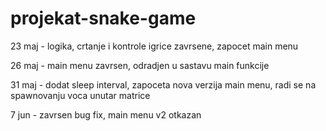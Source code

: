 # projekat-snake-game

23 maj - logika, crtanje i kontrole igrice zavrsene, zapocet main menu

26 maj - main menu zavrsen, odradjen u sastavu main funkcije

31 maj - dodat sleep interval, zapoceta nova verzija main menu, radi se na spawnovanju voca unutar matrice

7 jun - zavrsen bug fix, main menu v2 otkazan
